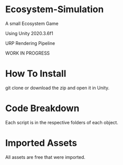 # Ecosystem-Simulation
A small Ecosystem Game


Using Unity 2020.3.6f1 

URP Rendering Pipeline

WORK IN PROGRESS

# How To Install

git clone or download the zip and open it in Unity.

# Code Breakdown

Each script is in the respective folders of each object.


# Imported Assets

All assets are free that were imported. 
